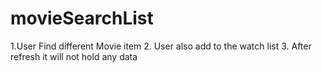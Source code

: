 # movieSearchList
1.User Find different Movie item
2. User also add to the watch list
3. After refresh it will not hold any data
